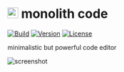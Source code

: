 <h1><img src="./src-front/res/img/icon.png" height="24"> monolith code</h1>

[![Build](https://github.com/Haeri/MonolithCode2/actions/workflows/releaser.yml/badge.svg)](https://github.com/Haeri/MonolithCode2/actions/workflows/releaser.yml)
[![Version](https://img.shields.io/badge/dynamic/json?url=https://raw.githubusercontent.com/Haeri/MonolithCode2/master/package.json&label=version&query=$['version']&color=blue)](https://github.com/Haeri/MonolithCode2/releases/latest)
[![License](https://img.shields.io/github/license/haeri/MonolithCode2.svg)](https://github.com/Haeri/MonolithCode2/blob/master/LICENSE)

minimalistic but powerful code editor

![screenshot](./docs/res/img/screenshot.png)